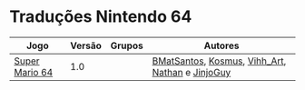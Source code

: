 # Traduções Nintendo 64

| Jogo | Versão | Grupos | Autores |
| ----------- | ----------- | ----------- | ----------- |
| [Super Mario 64](../nintendo-64/super-mario-64_bmatsantos-kosmus/) | 1.0 |  | [BMatSantos](../../autores/bmatsantos/), [Kosmus](../../autores/kosmus/), [Vihh_Art](../../autores/vihh_art/), [Nathan](../../autores/nathan/) e [JinjoGuy](../../autores/jinjoguy/) |